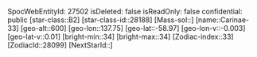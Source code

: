 ﻿---
location: [-58.97,137.75,600]
type: Station
tags:
- astro/Star

---
SpocWebEntityId: 27502
isDeleted: false
isReadOnly: false
confidential: public
[star-class::B2]
[star-class-id::28188]
[Mass-sol::]
[name::Carinae-33]
[geo-alt::600]
[geo-lon::137.75]
[geo-lat::-58.97]
[geo-lon-v::-0.003]
[geo-lat-v::0.01]
[bright-min::34]
[bright-max::34]
[Zodiac-index::33]
[ZodiacId::28099]
[NextStarId::]

